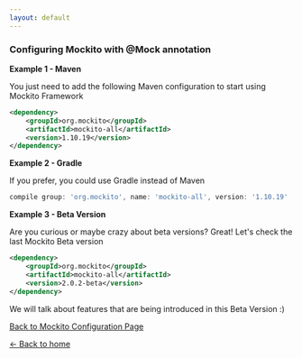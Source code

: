 ```yaml
---
layout: default
---
```


### Configuring Mockito with @Mock annotation

**Example 1 - Maven**

You just need to add the following Maven configuration to start using Mockito Framework

```xml
<dependency>
    <groupId>org.mockito</groupId>
    <artifactId>mockito-all</artifactId>
    <version>1.10.19</version>
</dependency>
```

**Example 2 - Gradle**

If you prefer, you could use Gradle instead of Maven

```gradle
compile group: 'org.mockito', name: 'mockito-all', version: '1.10.19'
```

**Example 3 - Beta Version**

Are you curious or maybe crazy about beta versions? Great! Let's check the last Mockito Beta version

```xml
<dependency>
    <groupId>org.mockito</groupId>
    <artifactId>mockito-all</artifactId>
    <version>2.0.2-beta</version>
</dependency>
```

We will talk about features that are being introduced in this Beta Version :)

[Back to Mockito Configuration Page](configuring-mockito-with-and-without-annotation)

[<- Back to home](/)
